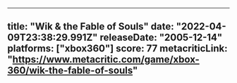 
---
title: "Wik & the Fable of Souls"
date: "2022-04-09T23:38:29.991Z"
releaseDate: "2005-12-14"
platforms: ["xbox360"]
score: 77
metacriticLink: "https://www.metacritic.com/game/xbox-360/wik-the-fable-of-souls"
---
